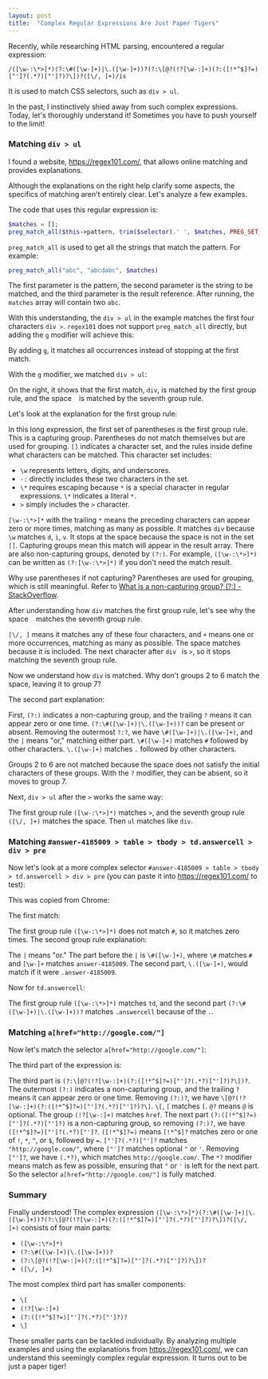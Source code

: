 ```yaml
---
layout: post
title:  "Complex Regular Expressions Are Just Paper Tigers"
---
```


Recently, while researching HTML parsing, encountered a regular expression:

`/([\w-:\*>]*)(?:\#([\w-]+)|\.([\w-]+))?(?:\[@?(!?[\w-:]+)(?:([!*^$]?=)["']?(.*?)["']?)?\])?([\/, ]+)/is`

It is used to match CSS selectors, such as `div > ul`.

In the past, I instinctively shied away from such complex expressions. Today, let's thoroughly understand it! Sometimes you have to push yourself to the limit!

### Matching `div > ul`

I found a website, https://regex101.com/, that allows online matching and provides explanations.

Although the explanations on the right help clarify some aspects, the specifics of matching aren't entirely clear. Let's analyze a few examples.

The code that uses this regular expression is:

```php
$matches = [];
preg_match_all($this->pattern, trim($selector).' ', $matches, PREG_SET_ORDER);
```

`preg_match_all` is used to get all the strings that match the pattern. For example:

```php
preg_match_all("abc", "abcdabc", $matches)
```

The first parameter is the pattern, the second parameter is the string to be matched, and the third parameter is the result reference. After running, the `matches` array will contain two `abc`.

With this understanding, the `div > ul` in the example matches the first four characters `div >`. `regex101` does not support `preg_match_all` directly, but adding the `g` modifier will achieve this:

By adding `g`, it matches all occurrences instead of stopping at the first match.

With the `g` modifier, we matched `div > ul`:

On the right, it shows that the first match, `div`, is matched by the first group rule, and the space ` ` is matched by the seventh group rule.

Let's look at the explanation for the first group rule:

In this long expression, the first set of parentheses is the first group rule. This is a capturing group. Parentheses do not match themselves but are used for grouping. `[]` indicates a character set, and the rules inside define what characters can be matched. This character set includes:

- `\w` represents letters, digits, and underscores.
- `-:` directly includes these two characters in the set.
- `\*` requires escaping because `*` is a special character in regular expressions. `\*` indicates a literal `*`.
- `>` simply includes the `>` character.

`[\w-:\*>]*` with the trailing `*` means the preceding characters can appear zero or more times, matching as many as possible. It matches `div` because `\w` matches `d`, `i`, `v`. It stops at the space because the space is not in the set `[]`. Capturing groups mean this match will appear in the result array. There are also non-capturing groups, denoted by `(?:)`. For example, `([\w-:\*>]*)` can be written as `(?:[\w-:\*>]*)` if you don't need the match result.

Why use parentheses if not capturing? Parentheses are used for grouping, which is still meaningful. Refer to [What is a non-capturing group? (?:) - StackOverflow](http://stackoverflow.com/questions/3512471/what-is-a-non-capturing-group).

After understanding how `div` matches the first group rule, let's see why the space ` ` matches the seventh group rule.

`[\/, ]` means it matches any of these four characters, and `+` means one or more occurrences, matching as many as possible. The space matches because it is included. The next character after `div ` is `>`, so it stops matching the seventh group rule.

Now we understand how `div` is matched. Why don't groups 2 to 6 match the space, leaving it to group 7?

The second part explanation:

First, `(?:)` indicates a non-capturing group, and the trailing `?` means it can appear zero or one time. `(?:\#([\w-]+)|\.([\w-]+))?` can be present or absent. Removing the outermost `?:?`, we have `\#([\w-]+)|\.([\w-]+)`, and the `|` means "or," matching either part. `\#([\w-]+)` matches `#` followed by other characters. `\.([\w-]+)` matches `.` followed by other characters.

Groups 2 to 6 are not matched because the space does not satisfy the initial characters of these groups. With the `?` modifier, they can be absent, so it moves to group 7.

Next, `div > ul` after the `>` works the same way:

The first group rule `([\w-:\*>]*)` matches `>`, and the seventh group rule `([\/, ]+)` matches the space. Then `ul` matches like `div`.

### Matching `#answer-4185009 > table > tbody > td.answercell > div > pre`

Now let's look at a more complex selector `#answer-4185009 > table > tbody > td.answercell > div > pre` (you can paste it into https://regex101.com/ to test):

This was copied from Chrome:

The first match:

The first group rule `([\w-:\*>]*)` does not match `#`, so it matches zero times. The second group rule explanation:

The `|` means "or." The part before the `|` is `\#([\w-]+)`, where `\#` matches `#` and `[\w-]+` matches `answer-4185009`. The second part, `\.([\w-]+)`, would match if it were `.answer-4185009`.

Now for `td.answercell`:

The first group rule `([\w-:\*>]*)` matches `td`, and the second part `(?:\#([\w-]+)|\.([\w-]+))?` matches `.answercell` because of the `.`.

### Matching `a[href="http://google.com/"]`

Now let's match the selector `a[href="http://google.com/"]`:

The third part of the expression is:

The third part is `(?:\[@?(!?[\w-:]+)(?:([!*^$]?=)["']?(.*?)["']?)?\])?`. The outermost `(?:)` indicates a non-capturing group, and the trailing `?` means it can appear zero or one time. Removing `(?:)?`, we have `\[@?(!?[\w-:]+)(?:([!*^$]?=)["']?(.*?)["']?)?\]`. `\[`, `[` matches `[`. `@?` means `@` is optional. The group `(!?[\w-:]+)` matches `href`. The next part `(?:([!*^$]?=)["']?(.*?)["']?)` is a non-capturing group, so removing `(?:)?`, we have `([!*^$]?=)["']?(.*?)["']?`. `([!*^$]?=)` means `[!*^$]?` matches zero or one of `!`, `*`, `^`, or `$`, followed by `=`. `["']?(.*?)["']?` matches `"http://google.com/"`, where `["']?` matches optional `"` or `'`. Removing `["']?`, we have `(.*?)`, which matches `http://google.com/`. The `*?` modifier means match as few as possible, ensuring that `"` or `'` is left for the next part. So the selector `a[href="http://google.com/"]` is fully matched.

### Summary

Finally understood! The complex expression `([\w-:\*>]*)(?:\#([\w-]+)|\.([\w-]+))?(?:\[@?(!?[\w-:]+)(?:([!*^$]?=)["']?(.*?)["']?)?\])?([\/, ]+)` consists of four main parts:

- `([\w-:\*>]*)`
- `(?:\#([\w-]+)|\.([\w-]+))?`
- `(?:\[@?(!?[\w-:]+)(?:([!*^$]?=)["']?(.*?)["']?)?\])?`
- `([\/, ]+)`

The most complex third part has smaller components:

- `\[`
- `(!?[\w-:]+)`
- `(?:([!*^$]?=)["']?(.*?)["']?)?`
- `\]`

These smaller parts can be tackled individually. By analyzing multiple examples and using the explanations from https://regex101.com/, we can understand this seemingly complex regular expression. It turns out to be just a paper tiger!